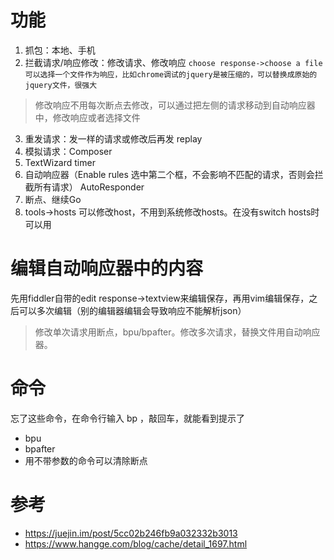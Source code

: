 # 功能
1. 抓包：本地、手机
2. 拦截请求/响应修改：修改请求、修改响应  `choose response->choose a file 可以选择一个文件作为响应，比如chrome调试的jquery是被压缩的，可以替换成原始的jquery文件，很强大`
> 修改响应不用每次断点去修改，可以通过把左侧的请求移动到自动响应器中，修改响应或者选择文件
3. 重发请求：发一样的请求或修改后再发  replay
4. 模拟请求：Composer 
5. TextWizard  timer
6. 自动响应器（Enable rules 选中第二个框，不会影响不匹配的请求，否则会拦截所有请求） AutoResponder
7. 断点、继续Go
8. tools->hosts 可以修改host，不用到系统修改hosts。在没有switch hosts时可以用
    
# 编辑自动响应器中的内容
先用fiddler自带的edit response->textview来编辑保存，再用vim编辑保存，之后可以多次编辑（别的编辑器编辑会导致响应不能解析json）
> 修改单次请求用断点，bpu/bpafter。修改多次请求，替换文件用自动响应器。

# 命令
忘了这些命令，在命令行输入 bp ，敲回车，就能看到提示了  
- bpu
- bpafter
- 用不带参数的命令可以清除断点

# 参考
- <https://juejin.im/post/5cc02b246fb9a032332b3013>
- <https://www.hangge.com/blog/cache/detail_1697.html>